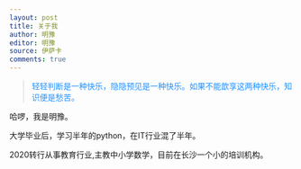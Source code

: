 ```yaml
---
layout: post
title: 关于我
author: 明豫
editor: 明豫
source: 伊萨卡
comments: true
---
```


<blockquote style="color:DodgerBlue">
<p>
轻轻判断是一种快乐，隐隐预见是一种快乐。如果不能歆享这两种快乐，知识便是愁苦。
</p>
</blockquote>

<p>哈啰，我是明豫。</p>
<p>大学毕业后，学习半年的python，在IT行业混了半年。</p>
<p>2020转行从事教育行业,主教中小学数学，目前在长沙一个小的培训机构。</p>


